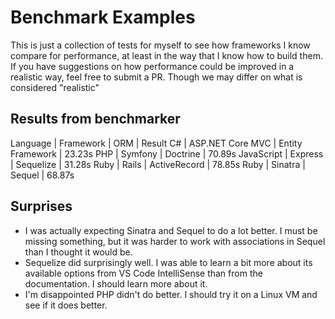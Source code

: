 # Benchmark Examples

This is just a collection of tests for myself to see how frameworks I know compare for performance, at least in the way that I know how to build them. If you have suggestions on how performance could be improved in a realistic way, feel free to submit a PR. Though we may differ on what is considered "realistic"

## Results from benchmarker

Language | Framework | ORM | Result
C# | ASP.NET Core MVC | Entity Framework | 23.23s
PHP | Symfony | Doctrine | 70.89s
JavaScript | Express | Sequelize | 31.28s
Ruby | Rails | ActiveRecord | 78.85s
Ruby | Sinatra | Sequel | 68.87s

## Surprises

* I was actually expecting Sinatra and Sequel to do a lot better. I must be missing something, but it was harder to work with associations in Sequel than I thought it would be.
* Sequelize did surprisingly well. I was able to learn a bit more about its available options from VS Code IntelliSense than from the documentation. I should learn more about it.
* I'm disappointed PHP didn't do better. I should try it on a Linux VM and see if it does better.
